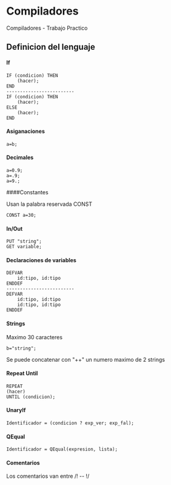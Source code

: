 # Compiladores
Compiladores - Trabajo Practico

## Definicion del lenguaje

#### If

```
IF (condicion) THEN
    (hacer);
END
-------------------------
IF (condicion) THEN
    (hacer);
ELSE 
    (hacer);
END

```

#### Asiganaciones

```
a=b;
```

#### Decimales

```
a=0.9;
a=.9;
a=9.;
```

####Constantes

Usan la palabra reservada CONST

```
CONST a=30;
```

#### In/Out

```
PUT "string";
GET variable;
```

#### Declaraciones de variables

```
DEFVAR
    id:tipo, id:tipo
ENDDEF
-------------------------
DEFVAR
    id:tipo, id:tipo
    id:tipo, id:tipo
ENDDEF

```

#### Strings

Maximo 30 caracteres

```
b="string";
```

Se puede concatenar con "++" un numero maximo de 2 strings

#### Repeat Until

```
REPEAT
(hacer)
UNTIL (condicion);
```

#### UnaryIf

```
Identificador = (condicion ? exp_ver; exp_fal);
```

#### QEqual

```
Identificador = QEqual(expresion, lista);
```

#### Comentarios

Los comentarios van entre /! -- !/

